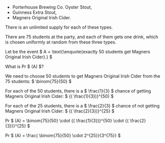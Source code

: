 <ul>
    <li> Porterhouse Brewing Co. Oyster Stout,
    <li> Guinness Extra Stout,
    <li> Magners Original Irish Cider.
</ul>

There is an unlimited supply for each of these types.

There are 75 students at the party, and each of them gets one drink, which is chosen uniformly at random from these three types.

Let be the event $ A = \text{\enquote{exactly 50 students get Magners Original Irish Cider}.} $

What is Pr $ (A) $?

We need to choose 50 students to get Magners Original Irish Cider from the 75 students: $ \binom{75}{50} $

For each of the 50 students, there is a $ \frac{1}{3} $ chance of getting Magners Original Irish Cider: $ {( \frac{1}{3})}^{50} $

For each of the 25 students, there is a $ \frac{2}{3} $ chance of not getting Magners Original Irish Cider: $ {( \frac{2}{3})}^{25} $

Pr $ (A) = \binom{75}{50} \cdot {( \frac{1}{3})}^{50} \cdot {( \frac{2}{3})}^{25} $

Pr $ (A) = \frac{ \binom{75}{50} \cdot 2^{25}}{3^{75}} $
